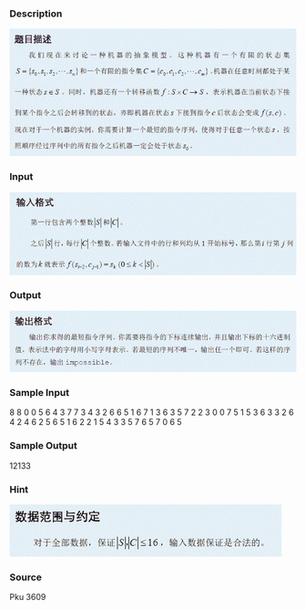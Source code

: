 
### Description
![](/JudgeOnline/upload/201204/T2des(2).gif)
### Input
![](/JudgeOnline/upload/201204/T2input(2).gif)
### Output
![](/JudgeOnline/upload/201204/T2output(2).gif)
### Sample Input
8 8
0 0 5 6 4 3 7 7
3 4 3 2 6 6 5 1
6 7 1 3 6 3 5 7
2 2 3 0 0 7 5 1
5 3 6 3 3 2 6 4
2 4 6 2 5 6 5 1
6 2 2 1 5 4 3 3
5 7 6 5 7 0 6 5

### Sample Output
12133

### Hint
![](/JudgeOnline/upload/201204/T2hint(2).gif)
### Source
Pku 3609
